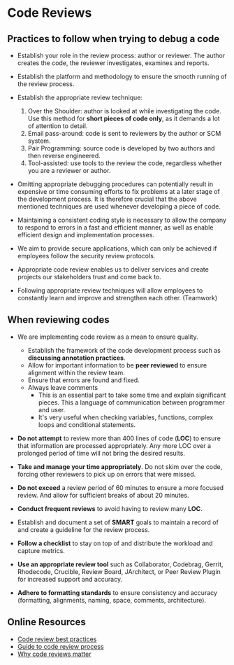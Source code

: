 # Code Reviews
## Practices to follow when trying to debug a code
- Establish your role in the review process: author or reviewer. The author creates the code, the reviewer investigates, examines and reports.
- Establish the platform and methodology to ensure the smooth running of the review process.
- Establish the appropriate review technique: 
  1. Over the Shoulder: author is looked at while investigating the code. Use this method for **short pieces of code only**, as it demands a lot of attention to detail.
  2. Email pass-around: code is sent to reviewers by the author or SCM system.
  3. Pair Programming: source code is developed by two authors and then reverse engineered. 
  4. Tool-assisted: use tools to the review the code, regardless whether you are a reviewer or author.
   
- Omitting appropriate debugging procedures can potentially result in expensive or time consuming efforts to fix problems at a later stage of the development process. It is therefore crucial that the above mentioned techniques are used whenever developing a piece of code.
- Maintaining a consistent coding style is necessary to allow the company to respond to errors in a fast and efficient manner, as well as enable efficient design and implementation processes. 
- We aim to provide secure applications, which can only be achieved if employees follow the security review protocols. 
- Appropriate code review enables us to deliver services and create projects our stakeholders trust and come back to. 
- Following appropriate review techniques will allow employees to constantly learn and improve and strengthen each other. (Teamwork)

## When reviewing codes
- We are implementing code review as a mean to ensure quality. 
    -	Establish the framework of the code development process such as **discussing annotation practices**.
    -	Allow for important information to be **peer reviewed** to ensure alignment within the review team. 
    -	Ensure that errors are found and fixed.
    -   Always leave comments
        - This is an essential part to take some time and explain significant pieces. This a language of communication between programmer and user. 
        - It's very useful when checking variables, functions, complex loops and conditional statements.
- **Do not attempt** to review more than 400 lines of code (**LOC**) to ensure that information are processed appropriately. Any more LOC over a prolonged period of time will not bring the desired results.
  
- **Take and manage your time appropriately**. Do not skim over the code, forcing other reviewers to pick up on errors that were missed.
  
- **Do not exceed** a review period of 60 minutes to ensure a more focused review. And allow for sufficient breaks of about 20 minutes.
  
- **Conduct frequent reviews** to avoid having to review many **LOC**.
  
- Establish and document a set of **SMART** goals to maintain a record of and create a guideline for the review process.
  
- **Follow a checklist** to stay on top of and distribute the workload and capture metrics.
  
- **Use an appropriate review tool** such as Collaborator, Codebrag, Gerrit, Rhodecode, Crucible, Review Board, JArchitect, or Peer Review Plugin for increased support and accuracy.
  
- **Adhere to formatting standards** to ensure consistency and accuracy (formatting, alignments, naming, space, comments, architecture).
  


## Online Resources
- [Code review best practices](https://medium.com/cuelogic-technologies/code-review-process-best-practices-3eeecab26ded)
- [Guide to code review process](https://smartbear.com/learn/code-review/guide-to-code-review-process/#:~:text=Code%20Review%20is%20an%20integral,most%20effective%20quality%20assurance%20strategy)
- [Why code reviews matter](https://www.atlassian.com/agile/software-development/code-reviews)